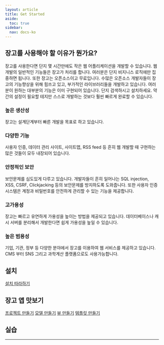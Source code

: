 ```yaml
---
layout: article
title: Get Started
aside:
  toc: true
sidebar:
  nav: docs-ko
---
```


## 장고를 사용해야 할 이유가 뭔가요?

장고를 사용한다면 단지 몇 시간만에도 작은 웹 어플리케이션을 개발할 수 있습니다. 웹 개발의 일반적인 기능들은 장고가 처리를 합니다. 여러분은 단지 비지니스 로직에만 집중하면 됩니다.
또한 장고는 오픈소스이고 무료입니다. 수많은 오픈소스 개발자들이 장고의 기능향상을 위해 힘쓰고 있고, 부가적인 라이브러리들을 개발하고 있습니다. 여러분이 원하는 대부분의 기능은 이미 구현되어 있습니다. 단지 검색하시고 설치하세요. 약간의 설정이 필요할 테지만 스스로 개발하는 것보다 훨씬 빠르게 완료할 수 있습니다.


### 높은 생산성

장고는 설계단계부터 빠른 개발을 목표로 하고 있습니다. 


### 다양한 기능

사용자 인증, 데이터 관리 사이트, 사이트맵, RSS feed 등 흔히 웹 개발할 때 구현하는 많은 것들이 모두 내장되어 있습니다.


### 안정적인 보안

보안문제를 심도있게 다루고 있습니다. 개발자들이 흔히 일어나는 SQL injection, XSS, CSRF, Clickjacking 등의 보안문제를 방지하도록 도와줍니다. 또한 사용자 인증 시스템은 계정과 비밀번호를 안전하게 관리할 수 있는 기능을 제공합니다.


### 고가용성

장고는 빠르고 유연하게 가용성을 높이는 방법을 제공되고 있습니다. 
데이터베이스나 캐시 서버를 분리해서 개발한다면 쉽게 가용성을 높일 수 있습니다.


### 높은 범용성

기업, 기관, 정부 등 다양한 분야에서 장고를 이용하여 웹 서비스를 제공하고 있습니다. 
CMS 부터 SNS 그리고 과학계산 플랫폼으로도 사용가능합니다.

## 설치

[설치 따라하기](/install.html)

## 장고 앱 맛보기
[프로젝트 만들기](/setup-project.html)
[모델 만들기](/build-model.html)
[뷰 만들기](/build-view.html)
[템플릿 만들기](/build-template.html)

## 실습

---
